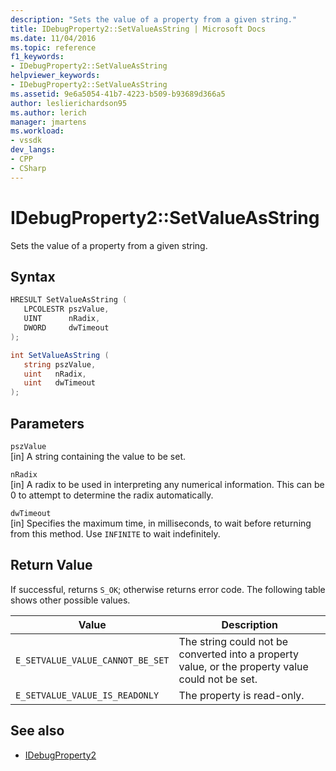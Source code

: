 ```yaml
---
description: "Sets the value of a property from a given string."
title: IDebugProperty2::SetValueAsString | Microsoft Docs
ms.date: 11/04/2016
ms.topic: reference
f1_keywords:
- IDebugProperty2::SetValueAsString
helpviewer_keywords:
- IDebugProperty2::SetValueAsString
ms.assetid: 9e6a5054-41b7-4223-b509-b93689d366a5
author: leslierichardson95
ms.author: lerich
manager: jmartens
ms.workload:
- vssdk
dev_langs:
- CPP
- CSharp
---
```

# IDebugProperty2::SetValueAsString
Sets the value of a property from a given string.

## Syntax

```cpp
HRESULT SetValueAsString ( 
   LPCOLESTR pszValue,
   UINT      nRadix,
   DWORD     dwTimeout
);
```

```csharp
int SetValueAsString ( 
   string pszValue,
   uint   nRadix,
   uint   dwTimeout
);
```

## Parameters
`pszValue`\
[in] A string containing the value to be set.

`nRadix`\
[in] A radix to be used in interpreting any numerical information. This can be 0 to attempt to determine the radix automatically.

`dwTimeout`\
[in] Specifies the maximum time, in milliseconds, to wait before returning from this method. Use `INFINITE` to wait indefinitely.

## Return Value
 If successful, returns `S_OK`; otherwise returns error code. The following table shows other possible values.

|Value|Description|
|-----------|-----------------|
|`E_SETVALUE_VALUE_CANNOT_BE_SET`|The string could not be converted into a property value, or the property value could not be set.|
|`E_SETVALUE_VALUE_IS_READONLY`|The property is read-only.|

## See also
- [IDebugProperty2](../../../extensibility/debugger/reference/idebugproperty2.md)
